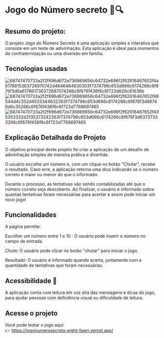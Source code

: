 # Jogo do Número secreto 🔢🔍
## Resumo do projeto:
O projeto Jogo do Número Secreto é uma aplicação simples e interativa que consiste em um teste de adivinhação.
Esta aplicação é ideal para momentos de confraternização ou uma diversão em família.
## Tecnologias usadas
![68747470733a2f2f696d672e736869656c64732e696f2f62616467652f4a6176615363726970742d4646464630303f7374796c653d666c6174266c6f676f3d6a617661736372697074266c6f676f436f6c6f723d626c61636b](https://github.com/user-attachments/assets/ec0a43dd-413c-4e42-b2a5-8331a1b3d7af)
![68747470733a2f2f696d672e736869656c64732e696f2f62616467652f48544d4c352d4533344632363f7374796c653d666c6174266c6f676f3d68746d6c35266c6f676f436f6c6f723d7768697465](https://github.com/user-attachments/assets/07f786ec-e280-40fc-9937-63f2cf0018e8)
![68747470733a2f2f696d672e736869656c64732e696f2f62616467652f435353332d3135373242363f7374796c653d666c6174266c6f676f3d63737333266c6f676f436f6c6f723d7768697465](https://github.com/user-attachments/assets/51fece3f-557b-4ffd-b5db-d73930995771)

## Explicação Detalhada do Projeto
O objetivo principal deste projeto foi criar a aplicação de um desafio de adivinhação simples de maneira prática e divertida.

O usuário escolhe um número e, com um clique no botão "Chutar", recebe o resultado.
Caso erre, a aplicação retorna uma dica indicando se o número correto é maior ou menor do que o informado.

Durante o processo, as tentativas vão sendo contabilizadas até que o número correto seja descoberto.
Ao finalizar, o usuário é informado sobre quantas tentativas foram necessárias para acertar e assim pode iniciar um novo jogo!

## Funcionalidades
A página permite:

Escolher um número entre 1 e 10 : O usuário pode inserir o número no campo de entrada.

Chute: O usuário pode clicar no botão "chutar" para iniciar o jogo.

Resultado: O usuário é informado quando acerta, juntamente com a quantidade de tentativas que foram necessárias.

## Acessibilidade 🧏
A aplicação conta com leitura em voz alta das mensagens e dicas do jogo, para ajudar pessoas com deficiência visual ou dificuldade de leitura.

##  Acesse o projeto

Você pode testar o jogo aqui:  
👉 https://jogonumerosecreto-eight-fawn.vercel.app/
